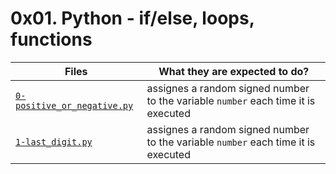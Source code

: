 # 0x01. Python - if/else, loops, functions

| Files							    | What they are expected to do?						      |
|-----------------------------------------------------------|---------------------------------------------------------------------------------|
|[`0-positive_or_negative.py`](./0-positive_or_negative.py) |assignes a random signed number to the variable `number` each time it is executed|
|[`1-last_digit.py`](./1-last_digit.py)			    |assignes a random signed number to the variable `number` each time it is executed|
